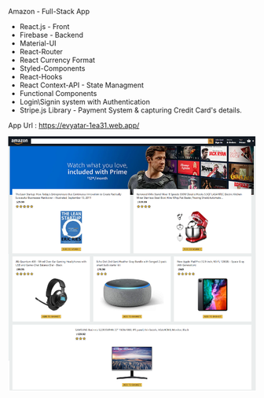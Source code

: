 
Amazon - Full-Stack App

* React.js - Front
* Firebase - Backend
* Material-UI 
* React-Router
* React Currency Format
* Styled-Components
* React-Hooks
* React Context-API - State Managment
* Functional Components
* Login\Signin system with Authentication
* Stripe.js Library - Payment System & capturing Credit Card's details. 

App Url : https://evyatar-1ea31.web.app/

![alt text](https://github.com/EvyatarHaim1/Amazon/blob/main/src/screenView.png)

